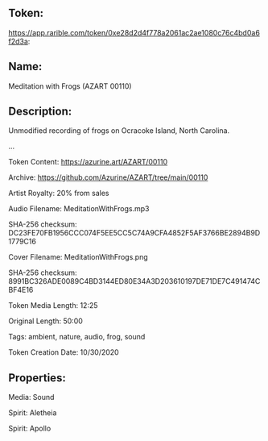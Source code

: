 ## Token:

https://app.rarible.com/token/0xe28d2d4f778a2061ac2ae1080c76c4bd0a6f2d3a:

## Name:

Meditation with Frogs (AZART 00110)

## Description: 

Unmodified recording of frogs on Ocracoke Island, North Carolina.

...

Token Content: https://azurine.art/AZART/00110

Archive: https://github.com/Azurine/AZART/tree/main/00110

Artist Royalty: 20% from sales

Audio Filename: MeditationWithFrogs.mp3

SHA-256 checksum: DC23FE70FB1956CCC074F5EE5CC5C74A9CFA4852F5AF3766BE2894B9D1779C16

Cover Filename: MeditationWithFrogs.png

SHA-256 checksum: 8991BC326ADE0089C4BD3144ED80E34A3D203610197DE71DE7C491474CBF4E16

Token Media Length: 12:25

Original Length: 50:00

Tags: ambient, nature, audio, frog, sound

Token Creation Date: 10/30/2020

## Properties:

Media: Sound 

Spirit: Aletheia

Spirit: Apollo
